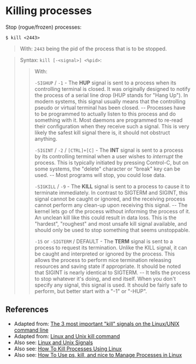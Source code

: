 # Killing processes

Stop (rogue/frozen) processes:

```
$ kill <2443>
```

>	With:
>	`2443` being the pid of the process that is to be stopped.

>	Syntax:
>	`kill [-<signal>] <%pid>`:
>	>	With:
>	>
>	>	`-SIGHUP` / `-1` - The **HUP** signal is sent to a process when its controlling terminal is closed. It was originally designed to notify the process of a serial line drop (HUP stands for "Hang Up"). In modern systems, this signal usually means that the controlling pseudo or virtual terminal has been closed.
-- Processes have to be programmed to actually listen to this process and do something with it. Most daemons are programmed to re-read their configuration when they receive such a signal. This is very likely the safest kill signal there is, it should not obstruct anything.
>	>
>	>	`-SIGINT` / `-2` / `[CTRL]+[C]` - The **INT** signal is sent to a process by its controlling terminal when a user wishes to _interrupt_ the process. This is typically initiated by pressing Control-C, but on some systems, the "delete" character or "break" key can be used.
-- Most programs will stop, you could lose data.
>	>
>	>	`-SIGKILL` / `-9` - The **KILL** signal is sent to a process to cause it to terminate immediately. In contrast to SIGTERM and SIGINT, this signal cannot be caught or ignored, and the receiving process cannot perform any clean-up upon receiving this signal.
-- The kernel lets go of the process without informing the process of it. An unclean kill like this could result in data loss. This is the "hardest", "roughest" and most unsafe kill signal available, and should only be used to stop something that seems unstoppable.
>	>
>	>	`-15` or `-SIGTERM` / DEFAULT - The **TERM** signal is sent to a process to request its termination. Unlike the KILL signal, it can be caught and interpreted or ignored by the process. This allows the process to perform nice termination releasing resources and saving state if appropriate. It should be noted that SIGINT is nearly identical to SIGTERM.
-- It tells the process to stop whatever it's doing, and end itself. When you don't specify any signal, this signal is used. It should be fairly safe to perform, but better start with a "-1" or "-HUP".


## References

- Adapted from: [The 3 most important "kill" signals on the Linux/UNIX command line][1]
- Adapted from: [Linux and Unix kill command][5]
- Also see: [Linux and Unix Signals][4]
- Also see: [How To Kill Processes Using Linux][2]
- Also see: [How To Use ps, kill, and nice to Manage Processes in Linux][3]

<!-- REFERENCES -->

[1]:http://meinit.nl/the-3-most-important-kill-signals-on-the-linux-unix-command-line
[2]:https://www.lifewire.com/how-to-kill-processes-using-linux-4062677
[3]:https://www.digitalocean.com/community/tutorials/how-to-use-ps-kill-and-nice-to-manage-processes-in-linux
[4]:http://www.computerhope.com/unix/signals.htm
[5]:http://www.computerhope.com/unix/ukill.htm
